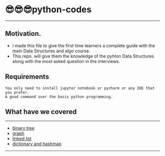 # 😎😎😎python-codes
---
## Motivation.
- I made this file to give the first time learners a complete guide with the main Data Structures and algo course.
- This repo. will give them the knowledge of the pyhton Data Structures along with the most asked question in the interviews.

## Requirements
    You only need to install jupyter notebook or pycharm or any IDE that you prefer.
    A good command over the basis python programming.

## What have we covered 
---
- [binary tree](binary%20tree.ipynb)
- [graph](graph.ipynb)
- [linked list](linked%20list.ipynb)
- [dictionary and hashmap](dictionary%20and%20hashmap.ipynb)

---
